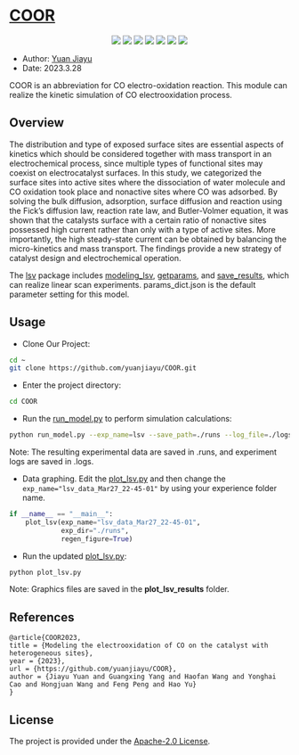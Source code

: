 # [COOR](https://github.com/yuanjiayu/COOR)

<p align="center">
    <a href="./LICENSE"><img src="https://img.shields.io/badge/license-Apache%202-red.svg"></a>
    <a href="support os"><img src="https://img.shields.io/badge/os-linux%2C%20win%2C%20mac-pink.svg"></a>
    <a href=""><img src="https://img.shields.io/badge/python-3.7+-aff.svg"></a>
    <a href="https://github.com/yuanjiayu/COOR/graphs/contributors"><img src="https://img.shields.io/github/contributors/yuanjiayu/COOR?color=9ea"></a>
    <a href="https://github.com/yuanjiayu/COOR/commits"><img src="https://img.shields.io/github/commit-activity/m/yuanjiayu/COOR?color=3af"></a>
    <a href="https://github.com/yuanjiayu/COOR/issues"><img src="https://img.shields.io/github/issues/yuanjiayu/COOR?color=9cc"></a>
    <a href="https://github.com/yuanjiayu/COOR/stargazers"><img src="https://img.shields.io/github/stars/yuanjiayu/COOR?color=ccf"></a>
</p>





* Author: [Yuan Jiayu](https://github.com/yuanjiayu)    
* Date: 2023.3.28


COOR is an abbreviation for CO electro-oxidation reaction.
This module can realize the kinetic simulation of CO electrooxidation process.

## Overview
The distribution and type of exposed surface sites are essential aspects of kinetics which should be considered together with mass transport in an electrochemical process, since multiple types of functional sites may coexist on electrocatalyst surfaces. In this study, we categorized the surface sites into active sites where the dissociation of water molecule and CO oxidation took place and nonactive sites where CO was adsorbed. By solving the bulk diffusion, adsorption, surface diffusion and reaction using the Fick’s diffusion law, reaction rate law, and Butler-Volmer equation, it was shown that the catalysts surface with a certain ratio of nonactive sites possessed high current rather than only with a type of active sites. More importantly, the high steady-state current can be obtained by balancing the micro-kinetics and mass transport. The findings provide a new strategy of catalyst design and electrochemical operation.

The [lsv](./lsv) package includes [modeling_lsv](./lsv/modeling_lsv.py), [getparams](./lsv/getparams.py), and [save_results](./lsv/getparams.py), which can realize linear scan experiments.
params_dict.json is the default parameter setting for this model.

## Usage

* Clone Our Project:
```bash
cd ~
git clone https://github.com/yuanjiayu/COOR.git
```
* Enter the project directory:
```bash
cd COOR
```
* Run the [run_model.py](./run_model.py) to perform simulation calculations:
```bash
python run_model.py --exp_name=lsv --save_path=./runs --log_file=./logs
```  
Note: The resulting experimental data are saved in .runs, and experiment logs are saved in .logs.    

* Data graphing. Edit the [plot_lsv.py](./plot_lsv.py) and then change the ```exp_name="lsv_data_Mar27_22-45-01"``` by using your experience folder name.
```python
if __name__ == "__main__":
    plot_lsv(exp_name="lsv_data_Mar27_22-45-01", 
             exp_dir="./runs",
             regen_figure=True)
```
* Run the updated [plot_lsv.py](./plot_lsv.py):
```bash
python plot_lsv.py
```
Note: Graphics files are saved in the **plot_lsv_results** folder.    

## References

```
@article{COOR2023,
title = {Modeling the electrooxidation of CO on the catalyst with heterogeneous sites},
year = {2023},
url = {https://github.com/yuanjiayu/COOR},
author = {Jiayu Yuan and Guangxing Yang and Haofan Wang and Yonghai Cao and Hongjuan Wang and Feng Peng and Hao Yu}
}
```

## License
The project is provided under the [Apache-2.0 License](https://github.com/scutcyr/dstc11-simmc2.1-scut-bds-lab/blob/main/LICENSE).

